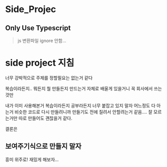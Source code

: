 # Side_Projec

## Only Use Typescript

> js 변환파일 ignore 안함...

# side project 지침

너무 강박적으로 주제를 정할필요는 없는거 같다 

복습이라든지.. 뭐든지 뭘 만들든지 만드는거 자체로 배울게 있을거니 꼭 회사에서 쓰는 것만 

내가 이미 사용해본거 복습이라든지 공부라든지 너무 붙잡고 있지 말자 어느정도 다 아는거 비슷한 코드로 다시 만들려니까 만들기도 전에 질려서 안할려는거 같음.... 잘 모르는거만 따로 만들어도 괜찮을거 같다. 

결론은

## 보여주기식으로 만들지 말자

흥미 위주로! 재밌게 해보자...
